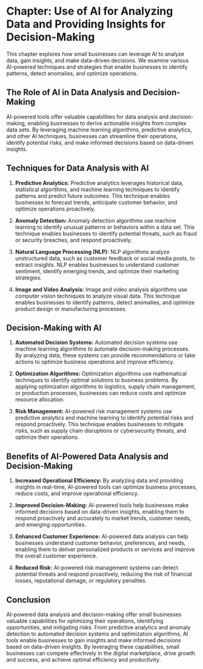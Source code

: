 Chapter: Use of AI for Analyzing Data and Providing Insights for Decision-Making
================================================================================

This chapter explores how small businesses can leverage AI to analyze data, gain insights, and make data-driven decisions. We examine various AI-powered techniques and strategies that enable businesses to identify patterns, detect anomalies, and optimize operations.

The Role of AI in Data Analysis and Decision-Making
---------------------------------------------------

AI-powered tools offer valuable capabilities for data analysis and decision-making, enabling businesses to derive actionable insights from complex data sets. By leveraging machine learning algorithms, predictive analytics, and other AI techniques, businesses can streamline their operations, identify potential risks, and make informed decisions based on data-driven insights.

Techniques for Data Analysis with AI
------------------------------------

1. **Predictive Analytics:** Predictive analytics leverages historical data, statistical algorithms, and machine learning techniques to identify patterns and predict future outcomes. This technique enables businesses to forecast trends, anticipate customer behavior, and optimize operations proactively.

2. **Anomaly Detection:** Anomaly detection algorithms use machine learning to identify unusual patterns or behaviors within a data set. This technique enables businesses to identify potential threats, such as fraud or security breaches, and respond proactively.

3. **Natural Language Processing (NLP):** NLP algorithms analyze unstructured data, such as customer feedback or social media posts, to extract insights. NLP enables businesses to understand customer sentiment, identify emerging trends, and optimize their marketing strategies.

4. **Image and Video Analysis:** Image and video analysis algorithms use computer vision techniques to analyze visual data. This technique enables businesses to identify patterns, detect anomalies, and optimize product design or manufacturing processes.

Decision-Making with AI
-----------------------

1. **Automated Decision Systems:** Automated decision systems use machine learning algorithms to automate decision-making processes. By analyzing data, these systems can provide recommendations or take actions to optimize business operations and improve efficiency.

2. **Optimization Algorithms:** Optimization algorithms use mathematical techniques to identify optimal solutions to business problems. By applying optimization algorithms to logistics, supply chain management, or production processes, businesses can reduce costs and optimize resource allocation.

3. **Risk Management:** AI-powered risk management systems use predictive analytics and machine learning to identify potential risks and respond proactively. This technique enables businesses to mitigate risks, such as supply chain disruptions or cybersecurity threats, and optimize their operations.

Benefits of AI-Powered Data Analysis and Decision-Making
--------------------------------------------------------

1. **Increased Operational Efficiency:** By analyzing data and providing insights in real-time, AI-powered tools can optimize business processes, reduce costs, and improve operational efficiency.

2. **Improved Decision-Making:** AI-powered tools help businesses make informed decisions based on data-driven insights, enabling them to respond proactively and accurately to market trends, customer needs, and emerging opportunities.

3. **Enhanced Customer Experience:** AI-powered data analysis can help businesses understand customer behavior, preferences, and needs, enabling them to deliver personalized products or services and improve the overall customer experience.

4. **Reduced Risk:** AI-powered risk management systems can detect potential threats and respond proactively, reducing the risk of financial losses, reputational damage, or regulatory penalties.

Conclusion
----------

AI-powered data analysis and decision-making offer small businesses valuable capabilities for optimizing their operations, identifying opportunities, and mitigating risks. From predictive analytics and anomaly detection to automated decision systems and optimization algorithms, AI tools enable businesses to gain insights and make informed decisions based on data-driven insights. By leveraging these capabilities, small businesses can compete effectively in the digital marketplace, drive growth and success, and achieve optimal efficiency and productivity.
